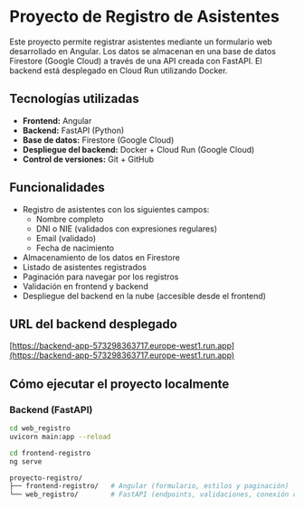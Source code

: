 # Proyecto de Registro de Asistentes

Este proyecto permite registrar asistentes mediante un formulario web desarrollado en Angular. Los datos se almacenan en una base de datos Firestore (Google Cloud) a través de una API creada con FastAPI. El backend está desplegado en Cloud Run utilizando Docker.

## Tecnologías utilizadas

- **Frontend:** Angular
- **Backend:** FastAPI (Python)
- **Base de datos:** Firestore (Google Cloud)
- **Despliegue del backend:** Docker + Cloud Run (Google Cloud)
- **Control de versiones:** Git + GitHub

## Funcionalidades

- Registro de asistentes con los siguientes campos:
  - Nombre completo
  - DNI o NIE (validados con expresiones regulares)
  - Email (validado)
  - Fecha de nacimiento
- Almacenamiento de los datos en Firestore
- Listado de asistentes registrados
- Paginación para navegar por los registros
- Validación en frontend y backend
- Despliegue del backend en la nube (accesible desde el frontend)

## URL del backend desplegado

[https://backend-app-573298363717.europe-west1.run.app](https://backend-app-573298363717.europe-west1.run.app)

## Cómo ejecutar el proyecto localmente

### Backend (FastAPI)

```bash
cd web_registro
uvicorn main:app --reload

cd frontend-registro
ng serve

proyecto-registro/
├── frontend-registro/   # Angular (formulario, estilos y paginación)
└── web_registro/        # FastAPI (endpoints, validaciones, conexión con Firestore)

